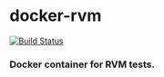 # docker-rvm

[![Build Status](https://travis-ci.org/frodoslaw/docker-rvm.svg?branch=master)](https://travis-ci.org/frodoslaw/docker-rvm)
### Docker container for RVM tests.
